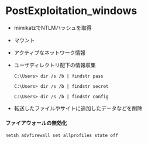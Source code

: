 # PostExploitation_windows

* mimikatzでNTLMハッシュを取得

* マウント

* アクティブなネットワーク情報

* ユーザディレクトリ配下の情報収集

  ```
  C:\Users> dir /s /b | findstr pass
  ```

  ```
  C:\Users> dir /s /b | findstr secret
  ```

  ```
  C:\Users> dir /s /b | findstr config
  ```

* 転送したファイルやサイトに追加したデータなどを削除



#### ファイアウォールの無効化

```
netsh advfirewall set allprofiles state off
```

